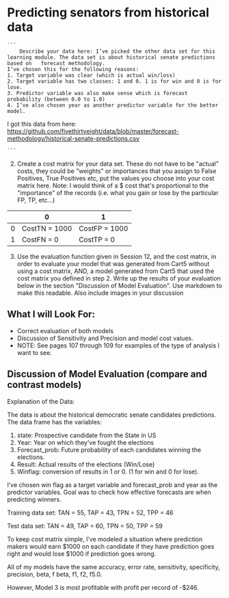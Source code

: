 # Predicting senators from historical data




    ```
        Describe your data here: I’ve picked the other data set for this learning module. The data set is about historical senate predictions based on   forecast methodology. 
    I’ve chosen this for the following reasons:
    1. Target variable was clear (which is actual win/loss)
    2. Target variable has two classes: 1 and 0. 1 is for win and 0 is for lose.
    3. Predictor variable was also make sense which is forecast probability (between 0.0 to 1.0)
    4. I’ve also chosen year as another predictor variable for the better model. 

I got this data from here: https://github.com/fivethirtyeight/data/blob/master/forecast-methodology/historical-senate-predictions.csv

    ```
2. Create a cost matrix for your data set. These do not have to be "actual" costs, they could be "weights" or importances that you assign to False Positives, True Positives etc, put the values you choose into your cost matrix here.  Note: I would think of a $ cost that's proportional to the "importance" of the records (i.e. what you gain or lose by the particular FP, TP, etc...)

|   |       0       |       1       |
|---|---------------|---------------|
| 0 | CostTN = 1000 | CostFP = 1000 |
| 1 | CostFN = 0    | CostTP = 0    |


3. Use the evaluation function given in Session 12, and the cost matrix, in order to evaluate your model that was generated from Cart5 without using a cost matrix, AND, a model generated from Cart5 that used the cost matrix you defined in step 2.  Write up the results of your evaluation below in the section "Discussion of Model Evaluation". Use markdown to make this readable. Also include images in your discussion 

## What I will Look For:
* Correct evaluation of both models
* Discussion of Sensitivity and Precision and model cost values. 
* NOTE: See pages 107 through 109 for examples of the type of analysis I want to see.

## Discussion of Model Evaluation (compare and contrast models)

Explanation of the Data:

The data is about the historical democratic senate candidates predictions. The data frame has the variables:
1. state: Prospective candidate from the State in US
2. Year: Year on which they’ve fought the elections
3. Forecast_prob: Future probability of each candidates winning the elections.
4. Result: Actual results of the elections (Win/Lose)
5. Winflag: conversion of results in 1 or 0. (1 for win and 0 for lose).

I’ve chosen win flag as a target variable and forecast_prob and year as the predictor variables. Goal was to check how effective forecasts are when predicting winners. 

Training data set: 
TAN = 55, TAP = 43, TPN = 52, TPP = 46

Test data set:
TAN = 49, TAP = 60, TPN = 50, TPP = 59

To keep cost matrix simple, I’ve modeled a situation where prediction makers would earn $1000 on each candidate if they have prediction goes right and would lose $1000 if prediction goes wrong.

All of my models have the same accuracy, error rate, sensitivity, specificity, precision, beta, f beta, f1, f2, f5.0. 

However, Model 3 is most profitable with profit per record of -$246.
